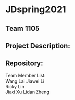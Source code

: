 # JDspring2021
Team 1105  
-----------------------  
Project Description: 
-----------------------  
Repository:  
-----------------------  
Team Member List:  
Wang Lai
Jiawei Li  
Ricky Lin  
Jiaxi Xu 
Lidan Zheng  
